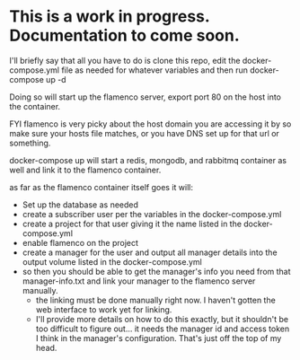 # This is a work in progress. Documentation to come soon.

I'll briefly say that all you have to do is clone this repo, edit the docker-compose.yml file as needed for whatever variables and then run docker-compose up -d

Doing so will start up the flamenco server, export port 80 on the host into the container.

FYI flamenco is very picky about the host domain you are accessing it by so make sure your hosts file matches, or you have DNS set up for that url or something.

docker-compose up will start a redis, mongodb, and rabbitmq container as well and link it to the flamenco container.

as far as the flamenco container itself goes it will:
- Set up the database as needed
- create a subscriber user per the variables in the docker-compose.yml
- create a project for that user giving it the name listed in the docker-compose.yml
- enable flamenco on the project
- create a manager for the user and output all manager details into the output volume listed in the docker-compose.yml
- so then you should be able to get the manager's info you need from that manager-info.txt and link your manager to the flamenco server manually.
  - the linking must be done manually right now. I haven't gotten the web interface to work yet for linking.
  - I'll provide more details on how to do this exactly, but it shouldn't be too difficult to figure out... it needs the manager id and access token I think in the manager's configuration. That's just off the top of my head.
